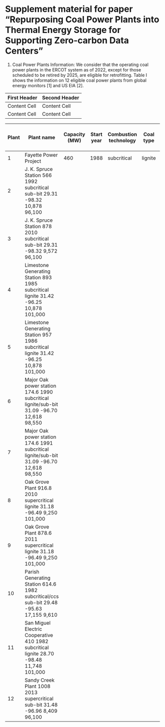 # Supplement material for paper “Repurposing Coal Power Plants into Thermal Energy Storage for Supporting Zero-carbon Data Centers”

1. Coal Power Plants Information: We consider that the operating coal power plants in the ERCOT system as of 2022, except for those scheduled to be retired by 2025, are eligible for retrofitting. Table I shows the information on 12 eligible coal power plants from global energy monitors [1] and US EIA [2]. 

| First Header  | Second Header |
| ------------- | ------------- |
| Content Cell  | Content Cell  |
| Content Cell  | Content Cell  |

|Plant|	Plant name|	Capacity (MW)|	Start year|	Combustion technology|	Coal type|	Lat|	Lon|	Heat rate (Btu/kWh)|	Emission factor (kg CO2 /TJ)|
| -- | -- | -- | -- | -- | -- | -- | -- | -- | -- |
|1	| Fayette Power Project|	460|	1988|	subcritical|	lignite|	29.92|	-96.75|	10,878|	101,000|
|2	|J. K. Spruce Station	566	1992	subcritical	sub-bit	29.31	-98.32	10,878	96,100|
|3	|J. K. Spruce Station	878	2010	subcritical	sub-bit	29.31	-98.32	9,572	96,100|
|4	|Limestone Generating Station	893	1985	subcritical	lignite	31.42	-96.25	10,878	101,000|
|5	|Limestone Generating Station	957	1986	subcritical	lignite	31.42	-96.25	10,878	101,000|
|6	|Major Oak power station	174.6	1990	subcritical	lignite/sub-bit	31.09	-96.70	12,618	98,550|
|7	|Major Oak power station	174.6	1991	subcritical	lignite/sub-bit	31.09	-96.70	12,618	98,550|
|8	|Oak Grove Plant	916.8	2010	supercritical	lignite	31.18	-96.49	9,250	101,000|
|9	|Oak Grove Plant	878.6	2011	supercritical	lignite	31.18	-96.49	9,250	101,000|
|10	|Parish Generating Station	614.6	1982	subcritical/ccs	sub-bit	29.48	-95.63	17,155	9,610|
|11	|San Miguel Electric Cooperative	410	1982	subcritical	lignite	28.70	-98.48	11,748	101,000|
|12	|Sandy Creek Plant	1008	2013	supercritical	sub-bit	31.48	-96.96	8,409	96,100|


